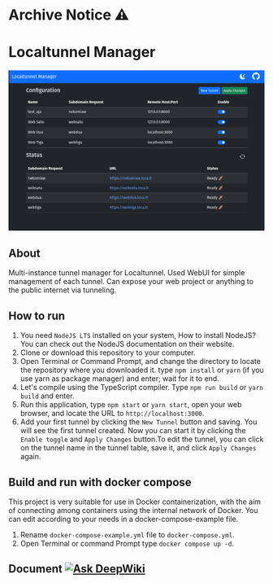 # Archive Notice ⚠

# Localtunnel Manager

![Main interface](/screenshots/overview.png?raw=true)

## About

Multi-instance tunnel manager for Localtunnel. Used WebUI for simple management of each tunnel. Can expose your web project or anything to the public internet via tunneling.

## How to run

1. You need `NodeJS LTS` installed on your system, How to install NodeJS? You can check out the NodeJS documentation on their website.
2. Clone or download this repository to your computer.
3. Open Terminal or Command Prompt, and change the directory to locate the repository where you downloaded it. type `npm install` or `yarn` (if you use yarn as package manager) and enter; wait for it to end.
4. Let's compile using the TypeScript compiler. Type `npm run build` or `yarn build` and enter.
5. Run this application, type `npm start` or `yarn start`, open your web browser, and locate the URL to `http://localhost:3000`.
6. Add your first tunnel by clicking the `New Tunnel` button and saving. You will see the first tunnel created. Now you can start it by clicking the `Enable toggle` and `Apply Changes` button.To edit the tunnel, you can click on the tunnel name in the tunnel table, save it, and click `Apply Changes` again.

## Build and run with docker compose

This project is very suitable for use in Docker containerization, with the aim of connecting among containers using the internal network of Docker. You can edit according to your needs in a docker-compose-example file.

1. Rename `docker-compose-example.yml` file to `docker-compose.yml`.
2. Open Terminal or command Prompt type `docker compose up -d`.
## Document [![Ask DeepWiki](https://deepwiki.com/badge.svg)](https://deepwiki.com/caodangdung/tunnel-mgr)
